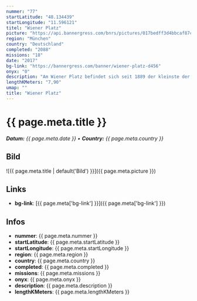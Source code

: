 ```yaml
---
nummer: "77"
startLatitude: "48.134439"
startLongitude: "11.596121"
titel: "Wiener Platz"
picture: "https://api.bannergress.com/bnrs/pictures/017bedff3d4bbcaf87c58d14b36ffd1e"
region: "München"
country: "Deutschland"
completed: "2088"
missions: "18"
date: "2017"
bg-link: "https://bannergress.com/banner/wiener-platz-d456"
onyx: "0"
description: "Am Wiener Platz befindet sich seit 1889 der kleinste der 4 ständigen Märkte Münchens. Nebenan befindet sich der Hofbräukeller, wo auch bis in die 1980er Jahre das Hofbräu-Bier gebraut wurde."
lengthKMeters: "7,90"
umap: ""
title: "Wiener Platz"
---
```


# {{ page.meta.title }}
_**Datum:** {{ page.meta.date }} • **Country:** {{ page.meta.country }}_

## Bild
![{{ page.meta.title | default('Bild') }}]({{ page.meta.picture }})

## Links
- **bg-link**: [{{ page.meta['bg-link'] }}]({{ page.meta['bg-link'] }})

## Infos
- **nummer**: {{ page.meta.nummer }}
- **startLatitude**: {{ page.meta.startLatitude }}
- **startLongitude**: {{ page.meta.startLongitude }}
- **region**: {{ page.meta.region }}
- **country**: {{ page.meta.country }}
- **completed**: {{ page.meta.completed }}
- **missions**: {{ page.meta.missions }}
- **onyx**: {{ page.meta.onyx }}
- **description**: {{ page.meta.description }}
- **lengthKMeters**: {{ page.meta.lengthKMeters }}

